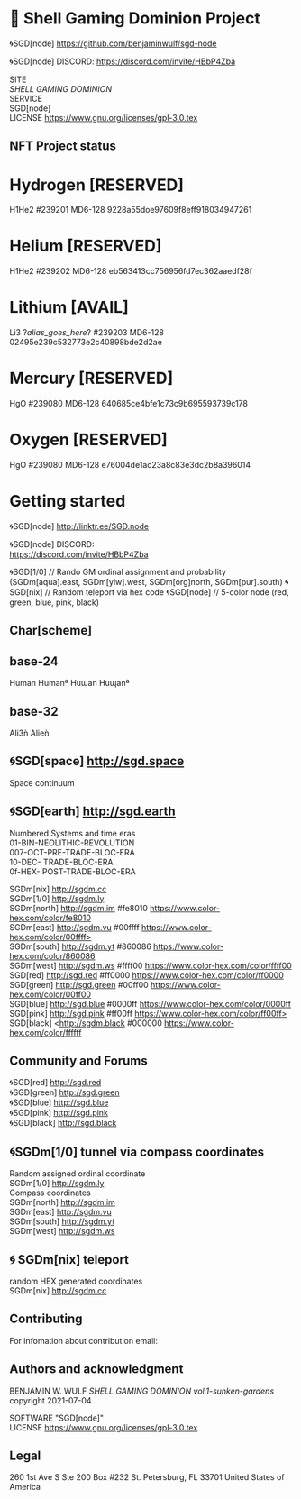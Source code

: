 # 🐚 Shell Gaming Dominion Project

🌀SGD[node]
https://github.com/benjaminwulf/sgd-node

🌀SGD[node] DISCORD:
https://discord.com/invite/HBbP4Zba

SITE</br>
*SHELL GAMING DOMINION*<br>
SERVICE<br>
SGD[node]<br>
LICENSE
https://www.gnu.org/licenses/gpl-3.0.tex

## NFT Project status
# Hydrogen [RESERVED]
H1He2
#239201
MD6-128
9228a55doe97609f8eff918034947261

# Helium [RESERVED]
H1He2
#239202
MD6-128
eb563413cc756956fd7ec362aaedf28f

# Lithium [AVAIL]
Li3
?_alias_goes_here_?
#239203
MD6-128
02495e239c532773e2c40898bde2d2ae

# Mercury [RESERVED]
HgO
#239080
MD6-128
640685ce4bfe1c73c9b695593739c178

# Oxygen [RESERVED]
HgO
#239080
MD6-128
e76004de1ac23a8c83e3dc2b8a396014

# Getting started 
🌀SGD[node]
http://linktr.ee/SGD.node

🌀SGD[node] DISCORD:<br>
https://discord.com/invite/HBbP4Zba <br>

🌀SGD[1/0]    // Rando GM ordinal assignment and probability (SGDm[aqua].east, SGDm[ylw].west, SGDm[org]north, SGDm[pur].south)
🌀SGD[nix]    // Random teleport via hex code
🌀SGD[node]   // 5-color node (red, green, blue, pink, black)


## Char[scheme]
## base-24
Human
Humanª
Huɰan
Huɰanª

## base-32
Ali3ǹ
Alieǹ

## 🌀SGD[space] <http://sgd.space>
Space continuum <br>

## 🌀SGD[earth] <http://sgd.earth>
Numbered Systems and time eras <br>
01-BIN-NEOLITHIC-REVOLUTION <br>
007-OCT-PRE-TRADE-BLOC-ERA <br>
10-DEC- TRADE-BLOC-ERA <br>
0f-HEX- POST-TRADE-BLOC-ERA <br>

SGDm[nix] <http://sgdm.cc> <br>
SGDm[1/0] <http://sgdm.ly> <br>
SGDm[north] <http://sgdm.im> #fe8010 <https://www.color-hex.com/color/fe8010> <br>
SGDm[east] <http://sgdm.vu> #00ffff https://www.color-hex.com/color/00ffff> <br>
SGDm[south] <http://sgdm.yt> #860086 <https://www.color-hex.com/color/860086> <br>
SGDm[west] <http://sgdm.ws> #ffff00 <https://www.color-hex.com/color/ffff00> <br>
SGD[red] <http://sgd.red> #ff0000 <https://www.color-hex.com/color/ff0000> <br>
SGD[green] <http://sgd.green> #00ff00 <https://www.color-hex.com/color/00ff00> <br>
SGD[blue]  <http://sgd.blue> #0000ff <https://www.color-hex.com/color/0000ff> <br>
SGD[pink] <http://sgd.pink> #ff00ff  https://www.color-hex.com/color/ff00ff> <br>
SGD[black] <http://sgdm.black #000000 <https://www.color-hex.com/color/ffffff> <br>

## Community and Forums
🌀SGD[red] <http://sgd.red> <br>
🌀SGD[green] <http://sgd.green> <br>
🌀SGD[blue] <http://sgd.blue> <br>
🌀SGD[pink] <http://sgd.pink> <br>
🌀SGD[black] <http://sgd.black> <br>

## 🌀SGDm[1/0] tunnel via compass coordinates
Random assigned ordinal coordinate <br>
SGDm[1/0] <http://sgdm.ly> <br>
Compass coordinates <br>
SGDm[north] <http://sgdm.im> <br>
SGDm[east] <http://sgdm.vu> <br>
SGDm[south] <http://sgdm.yt> <br>
SGDm[west] <http://sgdm.ws><br>

## 🌀 SGDm[nix] teleport
random HEX generated coordinates <br>
SGDm[nix] <http://sgdm.cc>

## Contributing
For infomation about contribution email:

## Authors and acknowledgment
BENJAMIN W. WULF
*SHELL GAMING DOMINION vol.1-sunken-gardens* copyright 2021-07-04

SOFTWARE "SGD[node]" <br>
LICENSE
https://www.gnu.org/licenses/gpl-3.0.tex

## Legal

260 1st Ave S
Ste 200 Box #232
St. Petersburg, FL 33701
United States of America
